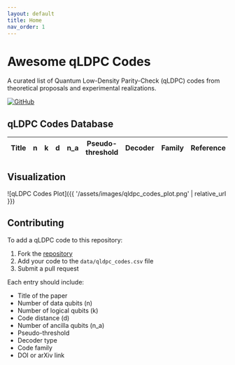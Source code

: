 ```yaml
---
layout: default
title: Home
nav_order: 1
---
```


# Awesome qLDPC Codes

A curated list of Quantum Low-Density Parity-Check (qLDPC) codes from theoretical proposals and experimental realizations.

[![GitHub](https://img.shields.io/badge/View_on-GitHub-lightgrey?logo=github)](https://github.com/francois-marie/awesome-qldpc)

## qLDPC Codes Database

<div class="table-wrapper">
<table id="qldpc-table">
  <thead>
    <tr>
      <th>Title</th>
      <th>n</th>
      <th>k</th>
      <th>d</th>
      <th>n_a</th>
      <th>Pseudo-threshold</th>
      <th>Decoder</th>
      <th>Family</th>
      <th>Reference</th>
    </tr>
  </thead>
  <tbody>
  </tbody>
</table>
</div>

## Visualization

![qLDPC Codes Plot]({{ '/assets/images/qldpc_codes_plot.png' | relative_url }})

## Contributing

To add a qLDPC code to this repository:
1. Fork the [repository](https://github.com/francois-marie/awesome-qldpc)
2. Add your code to the `data/qldpc_codes.csv` file
3. Submit a pull request

Each entry should include:
- Title of the paper
- Number of data qubits (n)
- Number of logical qubits (k)
- Code distance (d)
- Number of ancilla qubits (n_a)
- Pseudo-threshold
- Decoder type
- Code family
- DOI or arXiv link